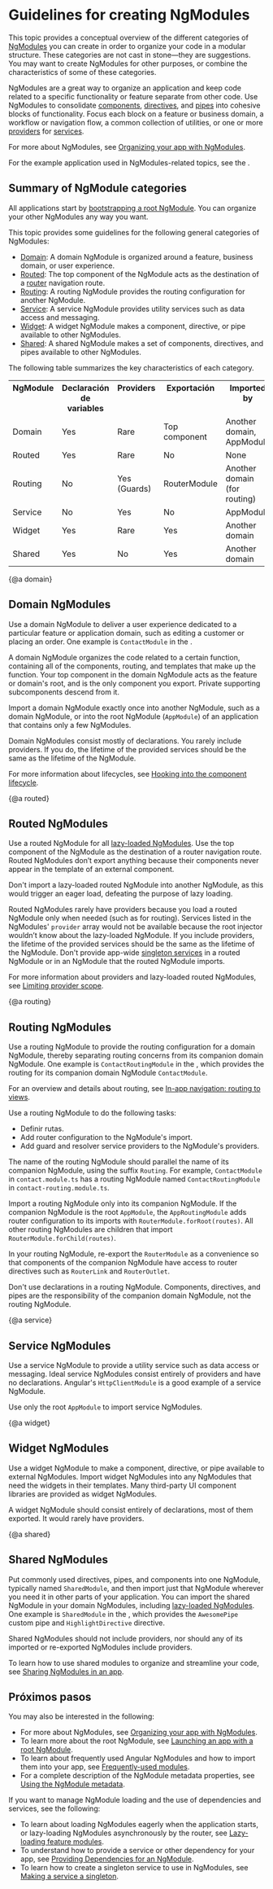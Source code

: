 # Guidelines for creating NgModules

This topic provides a conceptual overview of the different categories of [NgModules](guide/glossary#ngmodule "Definition of NgModule") you can create in order to organize your code in a modular structure.
These categories are not cast in stone—they are suggestions.
You may want to create NgModules for other purposes, or combine the characteristics of some of these categories.

NgModules are a great way to organize an application and keep code related to a specific functionality or feature separate from other code.
Use NgModules to consolidate [components](guide/glossary#component "Definition of component"), [directives](guide/glossary#directive "Definition of directive"), and [pipes](guide/glossary#pipe "Definition of pipe)") into cohesive blocks of functionality.
Focus each block on a feature or business domain, a workflow or navigation flow, a common collection of utilities, or one or more [providers](guide/glossary#provider "Definition of provider") for [services](guide/glossary#service "Definition of service").

For more about NgModules, see [Organizing your app with NgModules](guide/ngmodules "Organizing your app with NgModules").

<div class="alert is-helpful">

For the example application used in NgModules-related topics, see the <live-example name="ngmodules"></live-example>.

</div>

## Summary of NgModule categories

All applications start by [bootstrapping a root NgModule](guide/bootstrapping "Launching an app with a root NgModule").
You can organize your other NgModules any way you want.

This topic provides some guidelines for the following general categories of NgModules:

* [Domain](#domain): A domain NgModule is organized around a feature, business domain, or user experience.
* [Routed](#routed): The top component of the NgModule acts as the destination of a [router](guide/glossary#router "Definition of router") navigation route.
* [Routing](#routing): A routing NgModule provides the routing configuration for another NgModule.
* [Service](#service): A service NgModule provides utility services such as data access and messaging.
* [Widget](#widget): A widget NgModule makes a component, directive, or pipe available to other NgModules.
* [Shared](#shared): A shared NgModule makes a set of components, directives, and pipes available to other NgModules.

The following table summarizes the key characteristics of each category.

<table>
 <tr>
   <th style="vertical-align: top">
     NgModule
   </th>

   <th style="vertical-align: top">
     Declaración de variables
   </th>

   <th style="vertical-align: top">
     Providers
   </th>

   <th style="vertical-align: top">
     Exportación
   </th>

   <th style="vertical-align: top">
     Imported by
   </th>
 </tr>

 <tr>
   <td>Domain</td>
   <td>Yes</td>
   <td>Rare</td>
   <td>Top component</td>
   <td>Another domain, AppModule</td>
 </tr>

 <tr>
   <td>Routed</td>
   <td>Yes</td>
   <td>Rare</td>
   <td>No</td>
   <td>None</td>
 </tr>

 <tr>
   <td>Routing</td>
   <td>No</td>
   <td>Yes (Guards)</td>
   <td>RouterModule</td>
   <td>Another domain (for routing)</td>
 </tr>

 <tr>
   <td>Service</td>
   <td>No</td>
   <td>Yes</td>
   <td>No</td>
   <td>AppModule</td>
 </tr>

 <tr>
   <td>Widget</td>
   <td>Yes</td>
   <td>Rare</td>
   <td>Yes</td>
   <td>Another domain</td>
 </tr>

 <tr>
   <td>Shared</td>
   <td>Yes</td>
   <td>No</td>
   <td>Yes</td>
   <td>Another domain</td>
 </tr>
</table>

{@a domain}

## Domain NgModules

Use a domain NgModule to deliver a user experience dedicated to a particular feature or application domain, such as editing a customer or placing an order.
One example is `ContactModule` in the <live-example name="ngmodules"></live-example>.

A domain NgModule organizes the code related to a certain function, containing all of the components, routing, and templates that make up the function.
Your top component in the domain NgModule acts as the feature or domain's root, and is the only component you export.
Private supporting subcomponents descend from it.

Import a domain NgModule exactly once into another NgModule, such as a domain NgModule, or into the root NgModule (`AppModule`) of an application that contains only a few NgModules.

Domain NgModules consist mostly of declarations.
You rarely include providers.
If you do, the lifetime of the provided services should be the same as the lifetime of the NgModule.

<div class="alert is-helpful">

For more information about lifecycles, see [Hooking into the component lifecycle](guide/lifecycle-hooks "Hooking into the component lifecycle").

</div>

{@a routed}

## Routed NgModules

Use a routed NgModule for all [lazy-loaded NgModules](guide/lazy-loading-ngmodules "Lazy-loading an NgModule").
Use the top component of the NgModule as the destination of a router navigation route.
Routed NgModules don’t export anything because their components never appear in the template of an external component.

Don't import a lazy-loaded routed NgModule into another NgModule, as this would trigger an eager load, defeating the purpose of lazy loading.

Routed NgModules rarely have providers because you load a routed NgModule only when needed (such as for routing).
Services listed in the NgModules' `provider` array would not be available because the root injector wouldn’t know about the lazy-loaded NgModule.
If you include providers, the lifetime of the provided services should be the same as the lifetime of the NgModule.
Don't provide app-wide [singleton services](guide/singleton-services) in a routed NgModule or in an NgModule that the routed NgModule imports.

<div class="alert is-helpful">

For more information about providers and lazy-loaded routed NgModules, see [Limiting provider scope](guide/providers#limiting-provider-scope-by-lazy-loading-modules "Providing dependencies: Limiting provider scope").

</div>

{@a routing}

## Routing NgModules

Use a routing NgModule to provide the routing configuration for a domain NgModule, thereby separating routing concerns from its companion domain NgModule.
One example is `ContactRoutingModule` in the <live-example name="ngmodules"></live-example>, which provides the routing for its companion domain NgModule `ContactModule`.

<div class="alert is-helpful">

For an overview and details about routing, see [In-app navigation: routing to views](guide/router "In-app navigation: routing to views").

</div>

Use a routing NgModule to do the following tasks:

* Definir rutas.
* Add router configuration to the NgModule's import.
* Add guard and resolver service providers to the NgModule's providers.

The name of the routing NgModule should parallel the name of its companion NgModule, using the suffix `Routing`.
For example, <code>ContactModule</code> in <code>contact.module.ts</code> has a routing NgModule named <code>ContactRoutingModule</code> in <code>contact-routing.module.ts</code>.

Import a routing NgModule only into its companion NgModule.
If the companion NgModule is the root <code>AppModule</code>, the <code>AppRoutingModule</code> adds router configuration to its imports with <code>RouterModule.forRoot(routes)</code>.
All other routing NgModules are children that import <code>RouterModule.forChild(routes)</code>.

In your routing NgModule, re-export the <code>RouterModule</code> as a convenience so that components of the companion NgModule have access to router directives such as <code>RouterLink</code> and <code>RouterOutlet</code>.

Don't use declarations in a routing NgModule.
Components, directives, and pipes are the responsibility of the companion domain NgModule, not the routing NgModule.

{@a service}

## Service NgModules

Use a service NgModule to provide a utility service such as data access or messaging.
Ideal service NgModules consist entirely of providers and have no declarations.
Angular's `HttpClientModule` is a good example of a service NgModule.

Use only the root `AppModule` to import service NgModules.

{@a widget}

## Widget NgModules

Use a widget NgModule to make a component, directive, or pipe available to external NgModules.
Import widget NgModules into any NgModules that need the widgets in their templates.
Many third-party UI component libraries are provided as widget NgModules.

A widget NgModule should consist entirely of declarations, most of them exported.
It would rarely have providers.

{@a shared}

## Shared NgModules

Put commonly used directives, pipes, and components into one NgModule, typically named `SharedModule`, and then import just that NgModule wherever you need it in other parts of your application.
You can import the shared NgModule in your domain NgModules, including [lazy-loaded NgModules](guide/lazy-loading-ngmodules "Lazy-loading an NgModule").
One example is `SharedModule` in the <live-example name="ngmodules"></live-example>, which provides the `AwesomePipe` custom pipe and `HighlightDirective` directive.

Shared NgModules should not include providers, nor should any of its imported or re-exported NgModules include providers.

To learn how to use shared modules to organize and streamline your code, see [Sharing NgModules in an app](guide/sharing-ngmodules "Sharing NgModules in an app").

## Próximos pasos

You may also be interested in the following:

* For more about NgModules, see [Organizing your app with NgModules](guide/ngmodules "Organizing your app with NgModules").
* To learn more about the root NgModule, see [Launching an app with a root NgModule](guide/bootstrapping "Launching an app with a root NgModule").
* To learn about frequently used Angular NgModules and how to import them into your app, see [Frequently-used modules](guide/frequent-ngmodules "Frequently-used modules").
* For a complete description of the NgModule metadata properties, see [Using the NgModule metadata](guide/ngmodule-api "Using the NgModule metadata").

If you want to manage NgModule loading and the use of dependencies and services, see the following:

* To learn about loading NgModules eagerly when the application starts, or lazy-loading NgModules asynchronously by the router, see [Lazy-loading feature modules](guide/lazy-loading-ngmodules).
* To understand how to provide a service or other dependency for your app, see [Providing Dependencies for an NgModule](guide/providers "Providing Dependencies for an NgModule").
* To learn how to create a singleton service to use in NgModules, see [Making a service a singleton](guide/singleton-services "Making a service a singleton").
